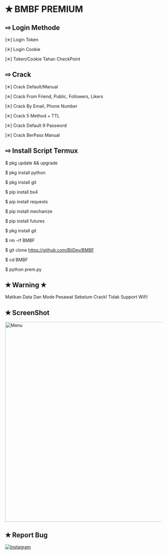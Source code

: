 # ✭ BMBF PREMIUM

## ⇨  Login Methode
[✯] Login Token  

[✯] Login Cookie

[✯] Token/Cookie Tahan CheckPoint

## ⇨  Crack
[✯] Crack Default/Manual

[✯] Crack From Friend, Public, Followers, Likers

[✯] Crack By Email, Phone Number

[✯] Crack 5 Method + TTL

[✯] Crack Default 9 Password  

[✯] Crack BerPass Manual 

## ⇨  Install Script Termux

$ pkg update && upgrade  

$ pkg install python  

$ pkg install git  

$ pip install bs4  

$ pip install requests  

$ pip install mechanize  

$ pip install futures

$ pkg install git 

$ rm -rf BMBF

$ git clone https://github.com/BiiDev/BMBF

$ cd BMBF

$ python prem.py  

## ✭ Warning ✭ ##
Matikan Data Dan Mode Pesawat Sebelum Crack!
Tidak Support Wifi! 

## ✭ ScreenShot
 <img src="https://github.com/BiiDev/BMBF/blob/main/ScreenShot/20210705_022443.png" width="640" title="ScreenShot" alt="Menu">
</p>

## ✭ Report Bug
[![Instagram](https://img.shields.io/badge/Instagram-Report-green?style=for-the-badge&logo=Instagram)](https://www.instagram.com/ngemry7)

